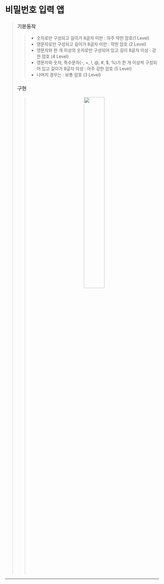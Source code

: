 # 비밀번호 입력 앱

> ### 기본동작 
>> * 숫자로만 구성되고 길이가 8글자 미만 : 아주 약한 암호(1 Level)
>> * 영문자로만 구성되고 길이가 8글자 미만 : 약한 암호 (2 Level)
>>* 영문자와 한 개 이상의 숫자로만 구성되어 있고 길이 8글자 이상 : 강한 암호 (4 Level)
>>* 영문자와 숫자, 특수문자(-, +, !, @, #, $, %)가 한 개 이상씩 구성되어 있고 길이가 8글자 이상 : 아주 강한 암호 (5 Level)
>>* 나머지 경우는 : 보통 암호 (3 Level)
>
>
> 
>
>
>
>### 구현 
>> <p align="center"><img width="40%" src="https://user-images.githubusercontent.com/78553659/141091995-03816844-b757-4d49-ba44-ff109c33f215.gif"/></p>
***
